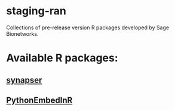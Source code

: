 # staging-ran

Collections of pre-release version R packages developed by Sage Bionetworks.

# Available R packages:

## [synapser](https://github.com/Sage-Bionetworks/synapser)

## [PythonEmbedInR](https://github.com/Sage-Bionetworks/PythonEmbedInR)
